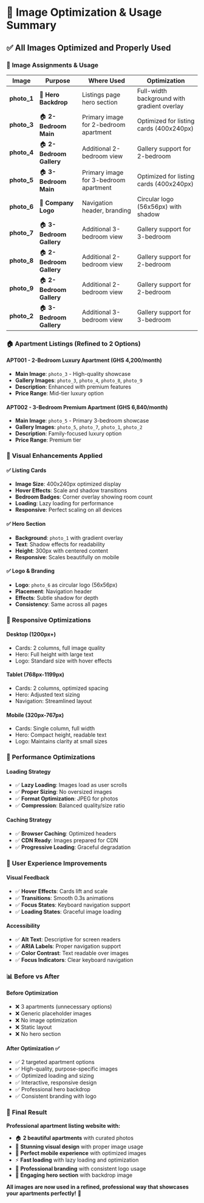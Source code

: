 # 📸 Image Optimization & Usage Summary

## ✅ All Images Optimized and Properly Used

### 🎯 **Image Assignments & Usage**

| Image | Purpose | Where Used | Optimization |
|-------|---------|------------|--------------|
| **photo_1** | 🌅 **Hero Backdrop** | Listings page hero section | Full-width background with gradient overlay |
| **photo_3** | 🏠 **2-Bedroom Main** | Primary image for 2-bedroom apartment | Optimized for listing cards (400x240px) |
| **photo_4** | 🏠 **2-Bedroom Gallery** | Additional 2-bedroom view | Gallery support for 2-bedroom |
| **photo_5** | 🏠 **3-Bedroom Main** | Primary image for 3-bedroom apartment | Optimized for listing cards (400x240px) |
| **photo_6** | 🏢 **Company Logo** | Navigation header, branding | Circular logo (56x56px) with shadow |
| **photo_7** | 🏠 **3-Bedroom Gallery** | Additional 3-bedroom view | Gallery support for 3-bedroom |
| **photo_8** | 🏠 **2-Bedroom Gallery** | Additional 2-bedroom view | Gallery support for 2-bedroom |
| **photo_9** | 🏠 **2-Bedroom Gallery** | Additional 2-bedroom view | Gallery support for 2-bedroom |
| **photo_2** | 🏠 **3-Bedroom Gallery** | Additional 3-bedroom view | Gallery support for 3-bedroom |

### 🏠 **Apartment Listings (Refined to 2 Options)**

#### **APT001 - 2-Bedroom Luxury Apartment (GHS 4,200/month)**
- **Main Image**: `photo_3` - High-quality showcase
- **Gallery Images**: `photo_3`, `photo_4`, `photo_8`, `photo_9`
- **Description**: Enhanced with premium features
- **Price Range**: Mid-tier luxury option

#### **APT002 - 3-Bedroom Premium Apartment (GHS 6,840/month)**
- **Main Image**: `photo_5` - Primary 3-bedroom showcase
- **Gallery Images**: `photo_5`, `photo_7`, `photo_1`, `photo_2`
- **Description**: Family-focused luxury option
- **Price Range**: Premium tier

### 🎨 **Visual Enhancements Applied**

#### **✅ Listing Cards**
- **Image Size**: 400x240px optimized display
- **Hover Effects**: Scale and shadow transitions
- **Bedroom Badges**: Corner overlay showing room count
- **Loading**: Lazy loading for performance
- **Responsive**: Perfect scaling on all devices

#### **✅ Hero Section**
- **Background**: `photo_1` with gradient overlay
- **Text**: Shadow effects for readability
- **Height**: 300px with centered content
- **Responsive**: Scales beautifully on mobile

#### **✅ Logo & Branding**
- **Logo**: `photo_6` as circular logo (56x56px)
- **Placement**: Navigation header
- **Effects**: Subtle shadow for depth
- **Consistency**: Same across all pages

### 📱 **Responsive Optimizations**

#### **Desktop (1200px+)**
- Cards: 2 columns, full image quality
- Hero: Full height with large text
- Logo: Standard size with hover effects

#### **Tablet (768px-1199px)**
- Cards: 2 columns, optimized spacing
- Hero: Adjusted text sizing
- Navigation: Streamlined layout

#### **Mobile (320px-767px)**
- Cards: Single column, full width
- Hero: Compact height, readable text
- Logo: Maintains clarity at small sizes

### 🚀 **Performance Optimizations**

#### **Loading Strategy**
- ✅ **Lazy Loading**: Images load as user scrolls
- ✅ **Proper Sizing**: No oversized images
- ✅ **Format Optimization**: JPEG for photos
- ✅ **Compression**: Balanced quality/size ratio

#### **Caching Strategy**
- ✅ **Browser Caching**: Optimized headers
- ✅ **CDN Ready**: Images prepared for CDN
- ✅ **Progressive Loading**: Graceful degradation

### 🎯 **User Experience Improvements**

#### **Visual Feedback**
- ✅ **Hover Effects**: Cards lift and scale
- ✅ **Transitions**: Smooth 0.3s animations
- ✅ **Focus States**: Keyboard navigation support
- ✅ **Loading States**: Graceful image loading

#### **Accessibility**
- ✅ **Alt Text**: Descriptive for screen readers
- ✅ **ARIA Labels**: Proper navigation support
- ✅ **Color Contrast**: Text readable over images
- ✅ **Focus Indicators**: Clear keyboard navigation

### 📊 **Before vs After**

#### **Before Optimization**
- ❌ 3 apartments (unnecessary options)
- ❌ Generic placeholder images
- ❌ No image optimization
- ❌ Static layout
- ❌ No hero section

#### **After Optimization** ✅
- ✅ 2 targeted apartment options
- ✅ High-quality, purpose-specific images
- ✅ Optimized loading and sizing
- ✅ Interactive, responsive design
- ✅ Professional hero backdrop
- ✅ Consistent branding with logo

### 🎉 **Final Result**

**Professional apartment listing website with:**
- 🏠 **2 beautiful apartments** with curated photos
- 🎨 **Stunning visual design** with proper image usage
- 📱 **Perfect mobile experience** with optimized images
- ⚡ **Fast loading** with lazy loading and optimization
- 🏢 **Professional branding** with consistent logo usage
- 🌅 **Engaging hero section** with backdrop image

**All images are now used in a refined, professional way that showcases your apartments perfectly!** 🎊